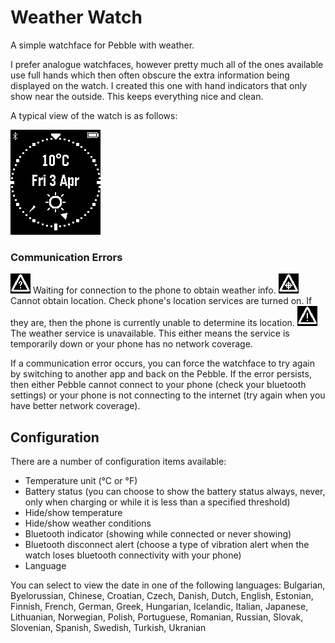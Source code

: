 # Weather Watch

A simple watchface for Pebble with weather.

I prefer analogue watchfaces, however pretty much all of the ones available use full hands which then often obscure the extra information being displayed on the watch.  I created this one with hand indicators that only show near the outside.  This keeps everything nice and clean.

A typical view of the watch is as follows:

![Weather Watch](https://raw.githubusercontent.com/markbush/weather-watch/master/resources/images/watch-1.png "Weather Watch")

### Communication Errors

![Phone Error](https://raw.githubusercontent.com/markbush/weather-watch/master/resources/images/query.png "Phone Error") Waiting for connection to the phone to obtain weather info.
![Location Error](https://raw.githubusercontent.com/markbush/weather-watch/master/resources/images/location.png "Location Error") Cannot obtain location.  Check phone's location services are turned on.  If they are, then the phone is currently unable to determine its location.
![Weather Error](https://raw.githubusercontent.com/markbush/weather-watch/master/resources/images/alert.png "Weather Error") The weather service is unavailable.  This either means the service is temporarily down or your phone has no network coverage.

If a communication error occurs, you can force the watchface to try again by switching to another app and back on the Pebble.  If the error persists, then either Pebble cannot connect to your phone (check your bluetooth settings) or your phone is not connecting to the internet (try again when you have better network coverage).

## Configuration

There are a number of configuration items available:

* Temperature unit (&deg;C or &deg;F)
* Battery status (you can choose to show the battery status always, never, only when charging or while it is less than a specified threshold)
* Hide/show temperature
* Hide/show weather conditions
* Bluetooth indicator (showing while connected or never showing)
* Bluetooth disconnect alert (choose a type of vibration alert when the watch loses bluetooth connectivity with your phone)
* Language

You can select to view the date in one of the following languages: Bulgarian, Byelorussian, Chinese, Croatian, Czech, Danish, Dutch, English, Estonian, Finnish, French, German, Greek, Hungarian, Icelandic, Italian, Japanese, Lithuanian, Norwegian, Polish, Portuguese, Romanian, Russian, Slovak, Slovenian, Spanish, Swedish, Turkish, Ukranian
